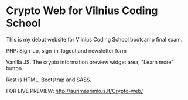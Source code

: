 # Crypto Web for Vilnius Coding School
This is my debut website for Vilnius Coding School bootcamp final exam.

PHP: 
Sign-up, sign-in, logout and newsletter form

Vanilla JS:
The crypto information preview widget area, "Learn more" button.

Rest is HTML, Bootstrap and SASS.

FOR LIVE PREVIEW: http://aurimasrimkus.lt/Crypto-web/
